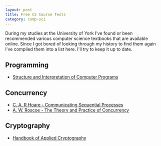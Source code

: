 ```yaml
---
layout: post
title: Free CS Course Texts
category: comp-sci
---
```


During my studies at the University of York I've found or been recommended various computer science textbooks that are available online. Since I got bored of looking through my history to find them again I've compiled them into a list here. I'll try to keep it up to date.

## Programming ##
+ [Structure and Interpretation of Computer Programs](http://mitpress.mit.edu/sicp/)

## Concurrency ##
+ [C. A. R Hoare - Communicating Sequential Processes](http://www.usingcsp.com/)
+ [A. W. Roscoe - The Theory and Practice of Concurrency](http://web.comlab.ox.ac.uk/people/Bill.Roscoe/publications/68b.pdf)

## Cryptography ##
+ [Handbook of Applied Cryptography](http://www.cacr.math.uwaterloo.ca/hac/)
